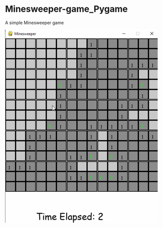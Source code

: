 # Minesweeper-game_Pygame

<p>A simple Minesweeper game</p>

<img src="capture.gif">

<!-- Thanks to Ytb Tech with Tim -->
